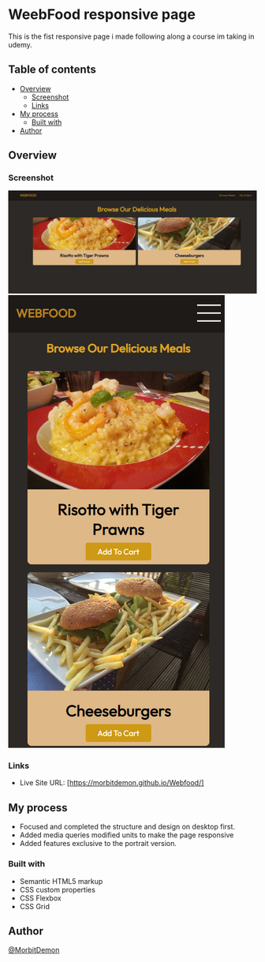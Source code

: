 # WeebFood responsive page

This is the fist responsive page i made following along a course im taking in udemy. 

## Table of contents

- [Overview](#overview)
  - [Screenshot](#screenshot)
  - [Links](#links)
- [My process](#my-process)
  - [Built with](#built-with)
- [Author](#author)


## Overview

### Screenshot
![](./images/screenshots/screenshot1.png)
![](./images/screenshots/screenshot2.png)

### Links

- Live Site URL: [https://morbitdemon.github.io/Webfood/]

## My process

- Focused and completed the structure and design on desktop first.
- Added media queries modified units to make the page responsive
- Added features exclusive to the portrait version.

### Built with

- Semantic HTML5 markup
- CSS custom properties
- CSS Flexbox
- CSS Grid

## Author

 [@MorbitDemon](https://github.com/MorbitDemon)
